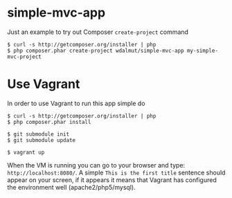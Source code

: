 # simple-mvc-app

Just an example to try out Composer `create-project` command

```
$ curl -s http://getcomposer.org/installer | php
$ php composer.phar create-project wdalmut/simple-mvc-app my-simple-mvc-project
```

# Use Vagrant

In order to use Vagrant to run this app simple do

```
$ curl -s http://getcomposer.org/installer | php
$ php composer.phar install

$ git submodule init
$ git submodule update

$ vagrant up
```

When the VM is running you can go to your browser and type: `http://localhost:8080/`. 
A simple `This is the first title` sentence should appear on your screen, if it appears
it means that Vagrant has configured the environment well (apache2/php5/mysql).
